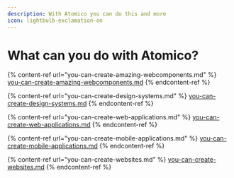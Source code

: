 ```yaml
---
description: With Atomico you can do this and more
icon: lightbulb-exclamation-on
---
```


# What can you do with Atomico?

{% content-ref url="you-can-create-amazing-webcomponents.md" %}
[you-can-create-amazing-webcomponents.md](you-can-create-amazing-webcomponents.md)
{% endcontent-ref %}

{% content-ref url="you-can-create-design-systems.md" %}
[you-can-create-design-systems.md](you-can-create-design-systems.md)
{% endcontent-ref %}

{% content-ref url="you-can-create-web-applications.md" %}
[you-can-create-web-applications.md](you-can-create-web-applications.md)
{% endcontent-ref %}

{% content-ref url="you-can-create-mobile-applications.md" %}
[you-can-create-mobile-applications.md](you-can-create-mobile-applications.md)
{% endcontent-ref %}

{% content-ref url="you-can-create-websites.md" %}
[you-can-create-websites.md](you-can-create-websites.md)
{% endcontent-ref %}
